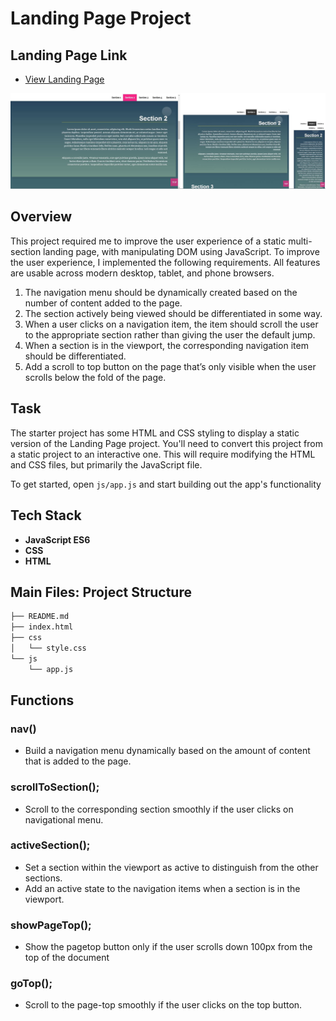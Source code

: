 # Landing Page Project

## Landing Page Link

* [View Landing Page](https://yukariim8.github.io/Udacity_FEND_02_Landing_Page/)

![Landing Page](./image/image.JPG?raw=true "Landing Page")

## Overview
This project required me to improve the user experience of a static multi-section landing page, with manipulating DOM using JavaScript. To improve the user experience, I implemented the following requirements. All features are usable across modern desktop, tablet, and phone browsers.

1. The navigation menu should be dynamically created based on the number of content added to the page.
2. The section actively being viewed should be differentiated in some way. 
3. When a user clicks on a navigation item, the item should scroll the user to the appropriate section rather than giving the user the default jump.
4. When a section is in the viewport, the corresponding navigation item should be differentiated.
5. Add a scroll to top button on the page that’s only visible when the user scrolls below the fold of the page.

## Task
The starter project has some HTML and CSS styling to display a static version of the Landing Page project. You'll need to convert this project from a static project to an interactive one. This will require modifying the HTML and CSS files, but primarily the JavaScript file.

To get started, open `js/app.js` and start building out the app's functionality

## Tech Stack
* **JavaScript ES6**
* **CSS**
* **HTML**

## Main Files: Project Structure

  ```sh
  ├── README.md
  ├── index.html
  ├── css
  │   └── style.css
  └── js
      └── app.js
  ```

## Functions
### nav()
- Build a navigation menu dynamically based on the amount of content that is added to the page.

### scrollToSection();
- Scroll to the corresponding section smoothly if the user clicks on navigational menu.

### activeSection();
- Set a section within the viewport as active to distinguish from the other sections.
- Add an active state to the navigation items when a section is in the viewport.

### showPageTop();
- Show the pagetop button only if the user scrolls down 100px from the top of the document 

### goTop();
- Scroll to the page-top smoothly if the user clicks on the top button.